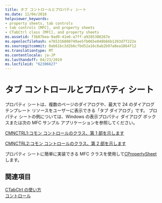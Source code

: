```yaml
---
title: タブ コントロールとプロパティ シート
ms.date: 11/04/2016
helpviewer_keywords:
- property sheets, tab controls
- tab controls [MFC], and property sheets
- CTabCtrl class [MFC], and property sheets
ms.assetid: f3b87bea-9ad9-41e6-a7ff-a9285308267e
ms.openlocfilehash: e765316880749ae5fb065e048b66b1203d7f222e
ms.sourcegitcommit: 0ab61bc3d2b6cfbd52a16c6ab2b97a8ea1864f12
ms.translationtype: MT
ms.contentlocale: ja-JP
ms.lasthandoff: 04/23/2019
ms.locfileid: "62306627"
---
```

# <a name="tab-controls-and-property-sheets"></a>タブ コントロールとプロパティ シート

プロパティ シートは、複数のページのダイアログや、最大で 24 のダイアログ テンプレート リソースをユーザーに表示できる「タブ ダイアログ」です。 プロパティ シートの例については、Windows の表示プロパティ ダイアログ ボックスまたは次の MFC サンプル アプリケーションを参照してください。

[CMNCTRL1:コモン コントロールのクラス、第 1 部を示します](../overview/visual-cpp-samples.md)

[CMNCTRL2:コモン コントロールのクラス、第 2 部を示します](../overview/visual-cpp-samples.md)

プロパティ シートに簡単に実装できる MFC クラスを使用して[CPropertySheet](../mfc/reference/cpropertysheet-class.md)します。

## <a name="see-also"></a>関連項目

[CTabCtrl の使い方](../mfc/using-ctabctrl.md)<br/>
[コントロール](../mfc/controls-mfc.md)
